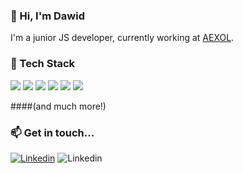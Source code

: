 ### 👋 Hi, I'm Dawid
I'm a junior JS developer, currently working at [AEXOL](https://aexol.com/).

### 🔭 Tech Stack
<img src="https://img.shields.io/badge/JavaScript-323330?style=for-the-badge&logo=javascript&logoColor=F7DF1E" /> <img src="https://img.shields.io/badge/TypeScript-007ACC?style=for-the-badge&logo=typescript&logoColor=white" /> <img src="https://img.shields.io/badge/Node.js-339933?style=for-the-badge&logo=nodedotjs&logoColor=white" /> <img src="https://img.shields.io/badge/React-20232A?style=for-the-badge&logo=react&logoColor=61DAFB" /> <img src="https://img.shields.io/badge/next.js-000000?style=for-the-badge&logo=nextdotjs&logoColor=white" /> <img src="https://img.shields.io/badge/GraphQl-E10098?style=for-the-badge&logo=graphql&logoColor=white" />

####(and much more!)

### 📫 Get in touch...
[![Linkedin](https://img.shields.io/badge/linkedin%20-%230077B5.svg?&style=for-the-badge&logo=linkedin&logoColor=white)](https://www.linkedin.com/in/dawid-szemborowski/)
![Linkedin](https://img.shields.io/badge/Gmail-D14836?style=for-the-badge&logoColor=white&label=hiszaszin@gmail.com)


